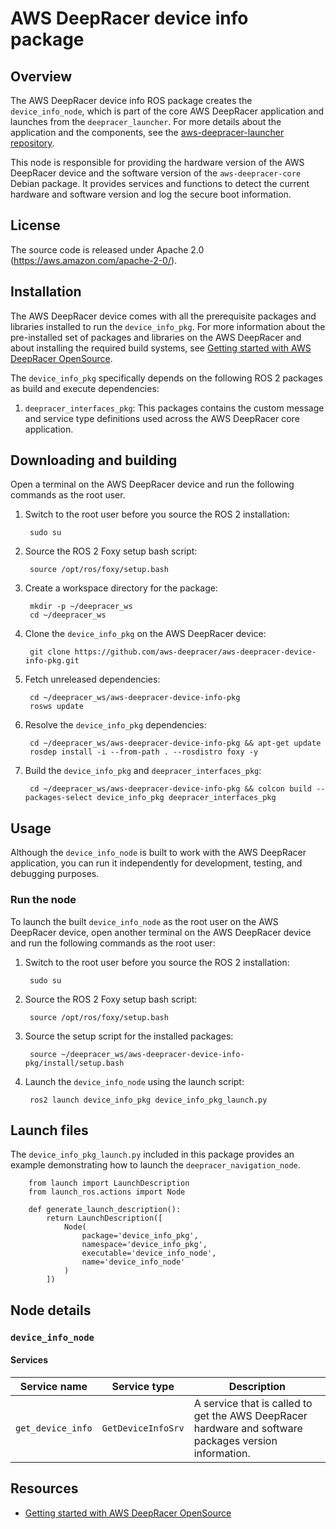 # AWS DeepRacer device info package

## Overview

The AWS DeepRacer device info ROS package creates the `device_info_node`, which is part of the core AWS DeepRacer application and launches from the `deepracer_launcher`. For more details about the application and the components, see the  [aws-deepracer-launcher repository](https://github.com/aws-deepracer/aws-deepracer-launcher).

This node is responsible for providing the hardware version of the AWS DeepRacer device and the software version of the `aws-deepracer-core` Debian package. It provides services and functions to detect the current hardware and software version and log the secure boot information. 

## License

The source code is released under Apache 2.0 (https://aws.amazon.com/apache-2-0/).

## Installation

The AWS DeepRacer device comes with all the prerequisite packages and libraries installed to run the `device_info_pkg`. For more information about the pre-installed set of packages and libraries on the AWS DeepRacer and about installing the required build systems, see [Getting started with AWS DeepRacer OpenSource](https://github.com/aws-deepracer/aws-deepracer-launcher/blob/main/getting-started.md).

The `device_info_pkg` specifically depends on the following ROS 2 packages as build and execute dependencies:

1. `deepracer_interfaces_pkg`: This packages contains the custom message and service type definitions used across the AWS DeepRacer core application.

## Downloading and building

Open a terminal on the AWS DeepRacer device and run the following commands as the root user.

1. Switch to the root user before you source the ROS 2 installation:

        sudo su

1. Source the ROS 2 Foxy setup bash script:

        source /opt/ros/foxy/setup.bash 

1. Create a workspace directory for the package:

        mkdir -p ~/deepracer_ws
        cd ~/deepracer_ws

1. Clone the `device_info_pkg` on the AWS DeepRacer device:

        git clone https://github.com/aws-deepracer/aws-deepracer-device-info-pkg.git

1. Fetch unreleased dependencies:

        cd ~/deepracer_ws/aws-deepracer-device-info-pkg
        rosws update

1. Resolve the `device_info_pkg` dependencies:

        cd ~/deepracer_ws/aws-deepracer-device-info-pkg && apt-get update
        rosdep install -i --from-path . --rosdistro foxy -y

1. Build the `device_info_pkg` and `deepracer_interfaces_pkg`:

        cd ~/deepracer_ws/aws-deepracer-device-info-pkg && colcon build --packages-select device_info_pkg deepracer_interfaces_pkg

## Usage

Although the `device_info_node` is built to work with the AWS DeepRacer application, you can run it independently for development, testing, and debugging purposes.

### Run the node

To launch the built `device_info_node` as the root user on the AWS DeepRacer device, open another terminal on the AWS DeepRacer device and run the following commands as the root user:

1. Switch to the root user before you source the ROS 2 installation:

        sudo su

1. Source the ROS 2 Foxy setup bash script:

        source /opt/ros/foxy/setup.bash 

1. Source the setup script for the installed packages:

        source ~/deepracer_ws/aws-deepracer-device-info-pkg/install/setup.bash 

1. Launch the `device_info_node` using the launch script:

        ros2 launch device_info_pkg device_info_pkg_launch.py

## Launch files

The `device_info_pkg_launch.py` included in this package provides an example demonstrating how to launch the `deepracer_navigation_node`.

        from launch import LaunchDescription
        from launch_ros.actions import Node

        def generate_launch_description():
            return LaunchDescription([
                Node(
                    package='device_info_pkg',
                    namespace='device_info_pkg',
                    executable='device_info_node',
                    name='device_info_node'
                )
            ])


## Node details

### `device_info_node`

#### Services

| Service name | Service type | Description |
| ---------- | ------------ | ----------- |
|`get_device_info`|`GetDeviceInfoSrv`|A service that is called to get the AWS DeepRacer hardware and software packages version information.|

## Resources

* [Getting started with AWS DeepRacer OpenSource](https://github.com/aws-deepracer/aws-deepracer-launcher/blob/main/getting-started.md)